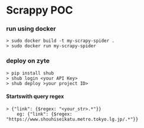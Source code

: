 # Scrappy POC

### run using docker
    > sudo docker build -t my-scrapy-spider .
    > sudo docker run my-scrapy-spider

### deploy on zyte
    > pip install shub
    > shub login <your API Key>
    > shub deploy >your project ID>

#### Startswith query regex
    > {"link": {$regex: "<your_str>.*"}}
        eg: {"link": {$regex: "https://www.shouhiseikatu.metro.tokyo.lg.jp/.*"}}